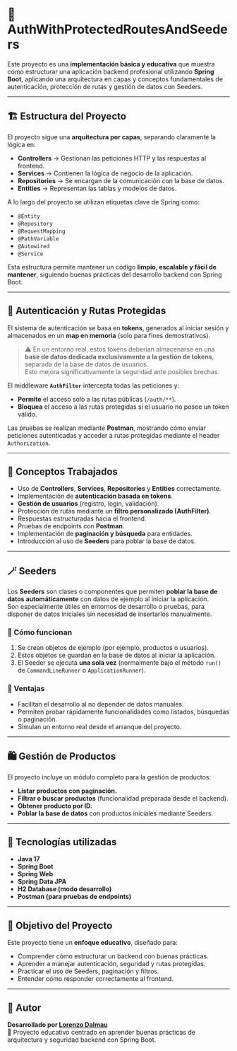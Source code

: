 # 🧩 AuthWithProtectedRoutesAndSeeders

Este proyecto es una **implementación básica y educativa** que muestra cómo estructurar una aplicación backend profesional utilizando **Spring Boot**, aplicando una arquitectura en capas y conceptos fundamentales de autenticación, protección de rutas y gestión de datos con Seeders.

---

## 🏗️ Estructura del Proyecto

El proyecto sigue una **arquitectura por capas**, separando claramente la lógica en:

- **Controllers** → Gestionan las peticiones HTTP y las respuestas al frontend.
- **Services** → Contienen la lógica de negocio de la aplicación.
- **Repositories** → Se encargan de la comunicación con la base de datos.
- **Entities** → Representan las tablas y modelos de datos.

A lo largo del proyecto se utilizan etiquetas clave de Spring como:
- `@Entity`
- `@Repository`
- `@RequestMapping`
- `@PathVariable`
- `@Autowired`
- `@Service`

Esta estructura permite mantener un código **limpio, escalable y fácil de mantener**, siguiendo buenas prácticas del desarrollo backend con Spring Boot.

---

## 🔐 Autenticación y Rutas Protegidas

El sistema de autenticación se basa en **tokens**, generados al iniciar sesión y almacenados en un **map en memoria** (solo para fines demostrativos).

> ⚠️ En un entorno real, estos tokens deberían almacenarse en una **base de datos dedicada exclusivamente a la gestión de tokens**, separada de la base de datos de usuarios.  
> Esto mejora significativamente la seguridad ante posibles brechas.

El middleware **`AuthFilter`** intercepta todas las peticiones y:
- **Permite** el acceso solo a las rutas públicas (`/auth/**`).
- **Bloquea** el acceso a las rutas protegidas si el usuario no posee un token válido.

Las pruebas se realizan mediante **Postman**, mostrando cómo enviar peticiones autenticadas y acceder a rutas protegidas mediante el header `Authorization`.

---

## 🧠 Conceptos Trabajados

- Uso de **Controllers**, **Services**, **Repositories** y **Entities** correctamente.
- Implementación de **autenticación basada en tokens**.
- **Gestión de usuarios** (registro, login, validación).
- Protección de rutas mediante un **filtro personalizado (AuthFilter)**.
- Respuestas estructuradas hacia el frontend.
- Pruebas de endpoints con **Postman**.
- Implementación de **paginación y búsqueda** para entidades.
- Introducción al uso de **Seeders** para poblar la base de datos.

---

## 🪄 Seeders

Los **Seeders** son clases o componentes que permiten **poblar la base de datos automáticamente** con datos de ejemplo al iniciar la aplicación.  
Son especialmente útiles en entornos de desarrollo o pruebas, para disponer de datos iniciales sin necesidad de insertarlos manualmente.

### 📘 Cómo funcionan
1. Se crean objetos de ejemplo (por ejemplo, productos o usuarios).
2. Estos objetos se guardan en la base de datos al iniciar la aplicación.
3. El Seeder se ejecuta **una sola vez** (normalmente bajo el método `run()` de `CommandLineRunner` o `ApplicationRunner`).

### 🧰 Ventajas
- Facilitan el desarrollo al no depender de datos manuales.
- Permiten probar rápidamente funcionalidades como listados, búsquedas o paginación.
- Simulan un entorno real desde el arranque del proyecto.

---

## 🛍️ Gestión de Productos

El proyecto incluye un módulo completo para la gestión de productos:
- **Listar productos con paginación.**
- **Filtrar o buscar productos** (funcionalidad preparada desde el backend).
- **Obtener producto por ID.**
- **Poblar la base de datos** con productos iniciales mediante Seeders.

---

## 🚀 Tecnologías utilizadas

- **Java 17**
- **Spring Boot**
- **Spring Web**
- **Spring Data JPA**
- **H2 Database (modo desarrollo)**
- **Postman (para pruebas de endpoints)**

---

## 🧩 Objetivo del Proyecto

Este proyecto tiene un **enfoque educativo**, diseñado para:
- Comprender cómo estructurar un backend con buenas prácticas.
- Aprender a manejar autenticación, seguridad y rutas protegidas.
- Practicar el uso de Seeders, paginación y filtros.
- Entender cómo responder correctamente al frontend.

---

## 💬 Autor

**Desarrollado por [Lorenzo Dalmau](https://github.com/LorenzoDalmaau)**  
📍 Proyecto educativo centrado en aprender buenas prácticas de arquitectura y seguridad backend con Spring Boot.
